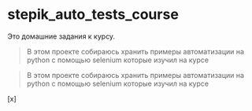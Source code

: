 # stepik_auto_tests_course
Это домашние задания к курсу.

> В этом проекте собираюсь хранить примеры автоматизации на python с помощью selenium которые изучил на курсе

> В этом проекте собираюсь хранить примеры автоматизации на python с помощью selenium которые изучил на курсе

[x]
